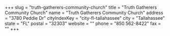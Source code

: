 +++
slug = "truth-gatherers-community-church"
title = "Truth Gatherers Community Church"
name = "Truth Gatherers Community Church"
address = "3780 Peddie Dr"
cityIndexKey = "city-fl-tallahassee"
city = "Tallahassee"
state = "FL"
postal = "32303"
website = ""
phone = "850 562-8422"
fax = ""
+++
